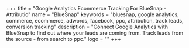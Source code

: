 +++
title = "Google Analytics Ecommerce Tracking For BlueSnap - Attributio"
name = "BlueSnap"
keywords = "bluesnap, google analytics, commerce, ecommerce, adwords, facebook, ppc, attribution, track leads, conversion tracking"
description = "Connect Google Analytics with BlueSnap to find out where your leads are coming from. Track leads from the source - from search to ppc."
logo = ""
+++
